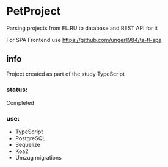 # PetProject
Parsing projects from FL.RU to database and REST API for it

For SPA Frontend use https://github.com/unger1984/ts-fl-spa

## info
Project created as part of the study TypeScript

### status:
Completed

### use:
* TypeScript
* PostgreSQL
* Sequelize
* Koa2
* Umzug migrations
